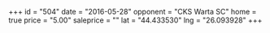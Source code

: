 +++
id = "504"
date = "2016-05-28"
opponent = "CKS Warta SC"
home = true
price = "5.00"
saleprice = ""
lat = "44.433530"
lng = "26.093928"
+++
